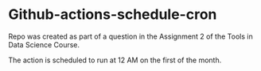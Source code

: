 # Github-actions-schedule-cron

Repo was created as part of a question in the Assignment 2 of the Tools in Data Science Course.

The action is scheduled to run at 12 AM on the first of the month.
